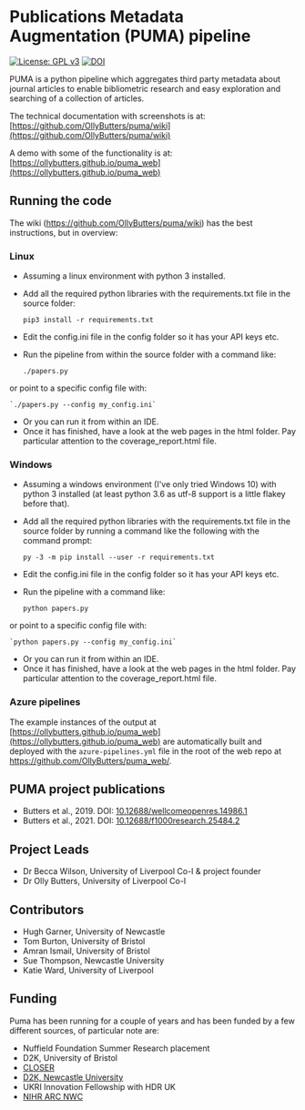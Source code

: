 # Publications Metadata Augmentation (PUMA) pipeline

[![License: GPL v3](https://img.shields.io/badge/License-GPLv3-blue.svg)](https://www.gnu.org/licenses/gpl-3.0) [![DOI](https://zenodo.org/badge/DOI/10.5281/zenodo.3971102.svg)](https://doi.org/10.5281/zenodo.3971102)

PUMA is a python pipeline which aggregates third party metadata about journal articles to enable bibliometric research and easy exploration and searching of a collection of articles.

The technical documentation with screenshots is at: [https://github.com/OllyButters/puma/wiki](https://github.com/OllyButters/puma/wiki)

A demo with some of the functionality is at: [https://ollybutters.github.io/puma_web](https://ollybutters.github.io/puma_web)

## Running the code

The wiki (<https://github.com/OllyButters/puma/wiki>) has the best instructions, but in overview:

### Linux

- Assuming a linux environment with python 3 installed.
- Add all the required python libraries with the requirements.txt file in the source folder:
  
    `pip3 install -r requirements.txt`

- Edit the config.ini file in the config folder so it has your API keys etc.
- Run the pipeline from within the source folder with a command like:
  
    `./papers.py`

or point to a specific config file with:

    `./papers.py --config my_config.ini`

- Or you can run it from within an IDE.
- Once it has finished, have a look at the web pages in the html folder. Pay particular attention to the coverage_report.html file.

### Windows

- Assuming a windows environment (I've only tried Windows 10) with python 3 installed (at least python 3.6 as utf-8 support is a little flakey before that).
- Add all the required python libraries with the requirements.txt file in the source folder by running a command like the following with the command prompt:
  
    `py -3 -m pip install --user -r requirements.txt`
- Edit the config.ini file in the config folder so it has your API keys etc.
- Run the pipeline with a command like:

    `python papers.py`

or point to a specific config file with:

    `python papers.py --config my_config.ini`

- Or you can run it from within an IDE.
- Once it has finished, have a look at the web pages in the html folder. Pay particular attention to the coverage_report.html file.

### Azure pipelines

The example instances of the output at [https://ollybutters.github.io/puma_web](https://ollybutters.github.io/puma_web) are automatically built and deployed with the `azure-pipelines.yml` file in the root of the web repo at <https://github.com/OllyButters/puma_web/>.

## PUMA project publications

- Butters et al., 2019. DOI: [10.12688/wellcomeopenres.14986.1](https://dx.doi.org/10.12688%2Fwellcomeopenres.14986.1)
- Butters et al., 2021. DOI: [10.12688/f1000research.25484.2](https://doi.org/10.12688/f1000research.25484.2)

## Project Leads

- Dr Becca Wilson, University of Liverpool Co-I & project founder
- Dr Olly Butters, University of Liverpool Co-I

## Contributors

- Hugh Garner, University of Newcastle
- Tom Burton, University of Bristol
- Amran Ismail, University of Bristol
- Sue Thompson, Newcastle University
- Katie Ward, University of Liverpool

## Funding

Puma has been running for a couple of years and has been funded by a few different sources, of particular note are:

- Nuffield Foundation Summer Research placement
- D2K, University of Bristol
- [CLOSER](https://closer.ac.uk)
- [D2K, Newcastle University](https://research.ncl.ac.uk/d2k/)
- UKRI Innovation Fellowship with HDR UK
- [NIHR ARC NWC](https://arc-nwc.nihr.ac.uk/)
